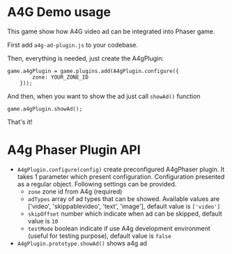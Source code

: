 A4G Demo usage
================

This game show how A4G video ad can be integrated into Phaser game.

First add `a4g-ad-plugin.js` to your codebase.

Then, everything is needed, just create the A4gPlugin:

```
game.a4gPlugin = game.plugins.add(A4gPlugin.configure({
        zone: YOUR_ZONE_ID
    }));
```
And then, when you want to show the ad just call `showAd()` function
```
game.a4gPlugin.showAd();
```
That's it!

A4g Phaser Plugin API
=====================

- `A4gPlugin.configure(config)` create preconfigured A4gPhaser plugin. It takes 1 parameter which present configuration.
Configuration presented as a regular object. Following settings can be provided.
  - `zone` zone id from A4g (required)
  - `adTypes` array of ad types that can be showed. Available values are ['video', 'skippablevideo', 'text', 'image'], default value is `['video']`
  - `skipOffset` number which indicate when ad can be skipped, default value is `10`
  - `testMode` boolean indicate if use A4g development environment (useful for testing purpose), default value is `false` 
- `A4gPlugin.prototype.showAd()` shows a4g ad
